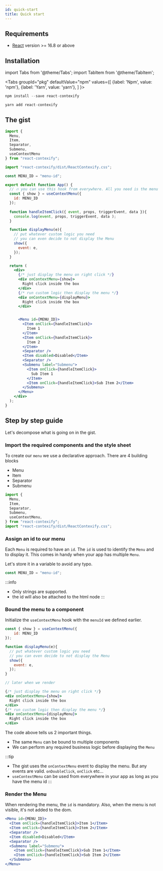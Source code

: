 ```yaml
---
id: quick-start
title: Quick start
---
```


## Requirements

- [React](https://reactjs.org) version >= 16.8 or above 

## Installation

import Tabs from '@theme/Tabs';
import TabItem from '@theme/TabItem';

<Tabs
  groupId="pkg"
  defaultValue="npm"
  values={[
    {label: 'Npm', value: 'npm'},
    {label: 'Yarn', value: 'yarn'},
  ]
}>
<TabItem value="npm">

```jsx
npm install --save react-contexify
```
</TabItem>
<TabItem value="yarn">

```jsx
yarn add react-contexify
```
</TabItem>
</Tabs>


## The gist

```jsx
import {
  Menu,
  Item,
  Separator,
  Submenu,
  useContextMenu
} from "react-contexify";

import "react-contexify/dist/ReactContexify.css";

const MENU_ID = "menu-id";

export default function App() {
  // 🔥 you can use this hook from everywhere. All you need is the menu id
  const { show } = useContextMenu({
    id: MENU_ID
  });
 
  function handleItemClick({ event, props, triggerEvent, data }){
    console.log(event, props, triggerEvent, data );
  }

  function displayMenu(e){
    // put whatever custom logic you need
    // you can even decide to not display the Menu
    show({
      event: e,
    });
  }

  return (
    <div>
      {/* just display the menu on right click */}
      <div onContextMenu={show}>
        Right click inside the box
      </div>
      {/* run custom logic then display the menu */}
      <div onContextMenu={displayMenu}>
        Right click inside the box
      </div>


      <Menu id={MENU_ID}>
        <Item onClick={handleItemClick}>
          Item 1
        </Item>
        <Item onClick={handleItemClick}>
          Item 2
        </Item>
        <Separator />
        <Item disabled>Disabled</Item>
        <Separator />
        <Submenu label="Submenu">
          <Item onClick={handleItemClick}>
            Sub Item 1
          </Item>
          <Item onClick={handleItemClick}>Sub Item 2</Item>
        </Submenu>
      </Menu>
    </div>
  );
}
```

## Step by step guide

Let's decompose what is going on in the gist.

### Import the required components and the style sheet

To create our `menu` we use a declarative approach. There are 4 building blocks
- Menu
- Item
- Separator
- Submenu


```jsx
import {
  Menu,
  Item,
  Separator,
  Submenu,
  useContextMenu,
} from "react-contexify";
import "react-contexify/dist/ReactContexify.css";
```
  
### Assign an id to our menu

Each `Menu` is required to have an `id`. The `id` is used to identify the `Menu` and to display it. 
This comes in handy when your app has multiple `Menu`.

Let's store it in a variable to avoid any typo.
```jsx
const MENU_ID = "menu-id";
```

:::info
- Only strings are supported. 
- the id will also be attached to the html node
:::

### Bound the menu to a component

Initialize the `useContextMenu` hook with the `menuId` we defined earlier. 

```jsx
const { show } = useContextMenu({
    id: MENU_ID
});

function displayMenu(e){
  // put whatever custom logic you need
  // you can even decide to not display the Menu
  show({
    event: e,
  });
}

// later when we render

{/* just display the menu on right click */}
<div onContextMenu={show}>
  Right click inside the box
</div>
{/* run custom logic then display the menu */}
<div onContextMenu={displayMenu}>
  Right click inside the box
</div>
```

The code above tells us 2 important things.
- The same `Menu` can be bound to multiple components
- We can perform any required business logic before displaying the `Menu`



:::tip
- The gist uses the `onContextMenu` event to display the menu. But any events are valid. `onDoubleClick`, `onClick` etc...
- `useContextMenu` can be used from everywhere in your app as long as you have the menu id
:::

### Render the Menu

When rendering the menu, the `id` is mandatory. Also, when the menu is not visible, it's not added to the dom.

```jsx
<Menu id={MENU_ID}>
  <Item onClick={handleItemClick}>Item 1</Item>
  <Item onClick={handleItemClick}>Item 2</Item>
  <Separator />
  <Item disabled>Disabled</Item>
  <Separator />
  <Submenu label="Submenu">
    <Item onClick={handleItemClick}>Sub Item 1</Item>
    <Item onClick={handleItemClick}>Sub Item 2</Item>
  </Submenu>
</Menu>
```
